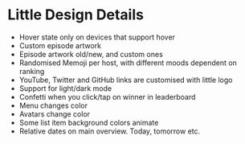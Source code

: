 # Little Design Details

-   Hover state only on devices that support hover
-   Custom episode artwork
-   Episode artwork old/new, and custom ones
-   Randomised Memoji per host, with different moods dependent on ranking
-   YouTube, Twitter and GitHub links are customised with little logo
-   Support for light/dark mode
-   Confetti when you click/tap on winner in leaderboard
-   Menu changes color
-   Avatars change color
-   Some list item background colors animate
-   Relative dates on main overview. Today, tomorrow etc.
